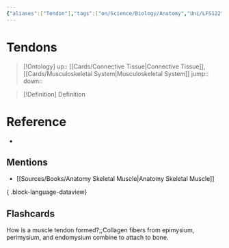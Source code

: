 ```yaml
---
{"aliases":["Tendon"],"tags":["on/Science/Biology/Anatomy","Uni/LFS122"],"date created":"2022-12-10 Sat","edited":"2023-04-06 Thu","dg-publish":true,"permalink":"/cards/tendons/","dgPassFrontmatter":true}
---
```


# Tendons

> [!Ontology]
> up:: [[Cards/Connective Tissue\|Connective Tissue]], [[Cards/Musculoskeletal System\|Musculoskeletal System]]
> jump::
> down:: 

> [!Definition] Definition

# Reference

- 

## Mentions

- [[Sources/Books/Anatomy Skeletal Muscle\|Anatomy Skeletal Muscle]]

{ .block-language-dataview}

## Flashcards

How is a muscle tendon formed?;;Collagen fibers from epimysium, perimysium, and endomysium combine to attach to bone.
<!--SR:!2023-10-13,3,150-->